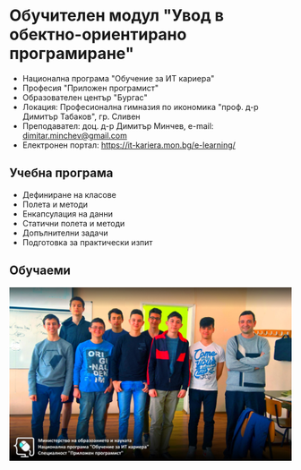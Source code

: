# Обучителен модул "Увод в обектно-ориентирано програмиране"
- Национална програма "Обучение за ИТ кариера"
- Професия "Приложен програмист" 
- Образователен център "Бургас" 
- Локация: Професионална гимназия по икономика "проф. д-р Димитър Табаков", гр. Сливен 
- Преподавател: доц. д-р Димитър Минчев, e-mail: dimitar.minchev@gmail.com 
- Електронен портал: https://it-kariera.mon.bg/e-learning/

## Учебна програма
- Дефиниране на класове
- Полета и методи
- Енкапсулация на данни
- Статични полета и методи
- Допълнителни задачи
- Подготовка за практически изпит 

## Обучаеми
![group.jpg](group.jpg)
